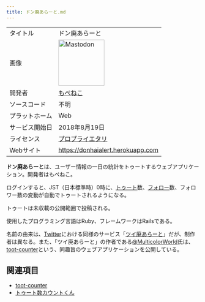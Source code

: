 ```yaml
---
title: ドン廃あらーと.md
---
```

<div>

|                |                                                                                                                                                                                                                                                                                                        |
|----------------|--------------------------------------------------------------------------------------------------------------------------------------------------------------------------------------------------------------------------------------------------------------------------------------------------------|
| タイトル       | ドン廃あらーと                                                                                                                                                                                                                                                                                         |
| 画像           | [<img src="/images/thumb/0/00/Mastodon_logo.png/120px-Mastodon_logo.png" srcset="/images/thumb/0/00/Mastodon_logo.png/180px-Mastodon_logo.png 1.5x, /images/0/00/Mastodon_logo.png 2x" width="120" height="120" alt="Mastodon" />](/%E3%83%95%E3%82%A1%E3%82%A4%E3%83%AB:Mastodon_logo.png "Mastodon") |
| 開発者         | <a href="https://friends.nico/@mopeneko" rel="nofollow">もぺねこ</a>                                                                                                                                                                                                                                   |
| ソースコード   | 不明                                                                                                                                                                                                                                                                                                   |
| プラットホーム | Web                                                                                                                                                                                                                                                                                                    |
| サービス開始日 | 2018年8月19日                                                                                                                                                                                                                                                                                          |
| ライセンス     | [プロプライエタリ](/%E3%83%97%E3%83%AD%E3%83%97%E3%83%A9%E3%82%A4%E3%82%A8%E3%82%BF%E3%83%AA "プロプライエタリ")                                                                                                                                                                                       |
| Webサイト      | <a href="https://donhaialert.herokuapp.com" rel="nofollow">https://donhaialert.herokuapp.com</a>                                                                                                                                                                                                       |

  
**ドン廃あらーと**は、ユーザー情報の一日の統計をトゥートするウェブアプリケーション。開発者はもぺねこ。

ログインすると、JST（日本標準時）0時に、[トゥート](/%E3%83%88%E3%82%A5%E3%83%BC%E3%83%88 "トゥート")数、[フォロー](/%E3%83%95%E3%82%A9%E3%83%AD%E3%83%BC "フォロー")数、フォロワー数の変動が自動でトゥートされるようになる。

トゥートは未収載の公開範囲で投稿される。

使用したプログラミング言語はRuby、フレームワークはRailsである。

名前の由来は、[Twitter](/Twitter "Twitter")における同様のサービス「<a href="https://twihaialert.net/" rel="nofollow">ツイ廃あらーと</a>」だが、制作者は異なる。また、「ツイ廃あらーと」の作者である<a href="https://mstdn.maud.io/@multicolorworld" rel="nofollow">@MulticolorWorld</a>氏は、[toot-counter](/Toot-counter "Toot-counter")という、同趣旨のウェブアプリケーションを公開している。

## 関連項目

-   [toot-counter](/Toot-counter "Toot-counter")
-   [トゥート数カウントくん](/%E3%83%88%E3%82%A5%E3%83%BC%E3%83%88%E6%95%B0%E3%82%AB%E3%82%A6%E3%83%B3%E3%83%88%E3%81%8F%E3%82%93 "トゥート数カウントくん")

</div>
